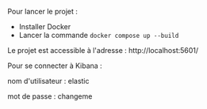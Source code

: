 Pour lancer le projet : 

- Installer Docker
- Lancer la commande ```docker compose up --build```

Le projet est accessible à l'adresse : http://localhost:5601/

Pour se connecter à Kibana :

nom d'utilisateur : elastic

mot de passe : changeme